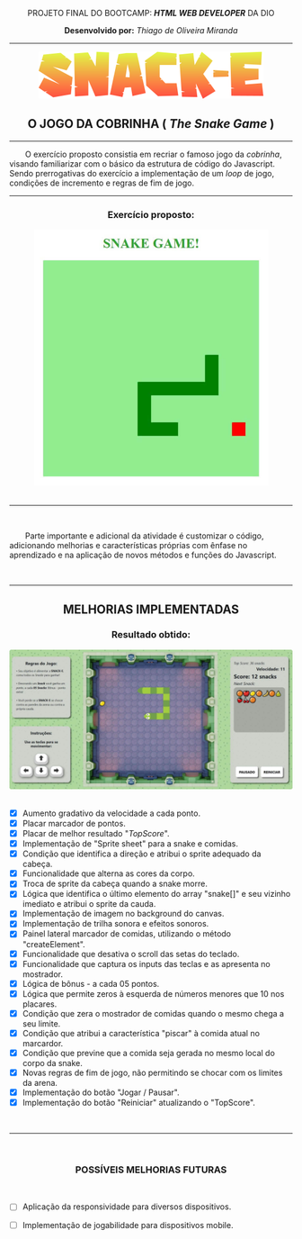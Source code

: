 
<center>

PROJETO  FINAL DO BOOTCAMP: ***HTML WEB DEVELOPER*** DA DIO

**Desenvolvido por:** *Thiago de Oliveira Miranda*

***

![imagem](./img/game-logo.svg "game logo")

## **O JOGO DA COBRINHA  ( *The Snake Game* )**


</center>

***

&emsp;&emsp;O exercício proposto consistia em recriar o famoso jogo da *cobrinha*, visando familiarizar com o básico da estrutura de código do Javascript. Sendo prerrogativas do exercício a implementação de um *loop* de jogo, condições de incremento e regras de fim de jogo.

***

<center>

### **Exercício proposto:**

<img src="./files/ref.jpg" style="zoom:60%;"/>

</center>

<br>

***
<br>

&emsp;&emsp;Parte importante e adicional da atividade é customizar o código, adicionando melhorias e características próprias com ênfase no aprendizado e na aplicação de novos métodos e funções do Javascript.

<br>

***

<center>

## **MELHORIAS IMPLEMENTADAS**

### **Resultado obtido:**

<img src="./files/resultado.jpg" style="zoom:55%;"/>              

</center>

<br>

* [x]  Aumento gradativo da velocidade a cada ponto.              
* [x]  Placar marcador de pontos.
* [x]  Placar de melhor resultado "*TopScore*".
* [x]  Implementação de "Sprite sheet" para a snake e comidas.
* [x]  Condição que identifica a direção e atribui o sprite adequado da cabeça.
* [x]  Funcionalidade que alterna as cores da corpo.
* [x]  Troca de sprite da cabeça quando a snake morre.
* [x]  Lógica que identifica o último elemento do array "snake[]" e seu vizinho imediato e atribui o sprite da cauda.
* [x]  Implementação de imagem no background do canvas.
* [x]  Implementação de trilha sonora e efeitos sonoros.
* [x]  Painel lateral marcador de comidas, utilizando o método "createElement".
* [x]  Funcionalidade que desativa o scroll das setas do teclado.
* [x]  Funcionalidade que captura os inputs das teclas e as apresenta no mostrador.
* [x]  Lógica de bônus - a cada 05 pontos.
* [x]  Lógica que permite zeros à esquerda de números menores que 10 nos placares.
* [x]  Condição que zera o mostrador de comidas quando o mesmo chega a seu limite.
* [x]  Condição que atribui a característica "piscar" à comida atual no marcardor.
* [x]  Condição que previne que a comida seja gerada no mesmo local do corpo da snake.
* [x]  Novas regras de fim de jogo, não permitindo se chocar com os limites da arena.
* [x]  Implementação do botão "Jogar / Pausar".
* [x]  Implementação do botão "Reiniciar" atualizando o "TopScore".                                               
<br>

***

<br>

<center>

### **POSSÍVEIS MELHORIAS FUTURAS** 

</center>

<br>

* [ ]  Aplicação da responsividade para diversos dispositivos.
* [ ]  Implementação de jogabilidade para dispositivos mobile.


